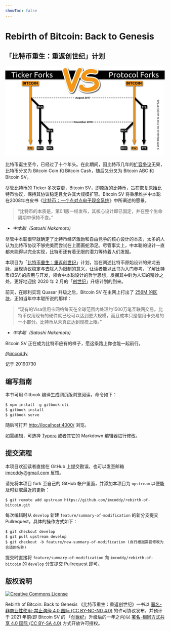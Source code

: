 ```yaml
---
showToc: false
---
```

# Rebirth of Bitcoin: Back to Genesis
## 「比特币重生：重返创世纪」计划
![bitcon-forks](images/bitcoin-forks.png)

比特币诞生至今，已经过了十个年头。在此期间，因比特币几年的[扩容争议](http://1bsv.cn/%e6%af%94%e7%89%b9%e5%b8%81%e6%89%a9%e5%ae%b9%e7%ba%b7%e4%ba%89/)无果，比特币分叉为  Bitcoin Coin 和 Bitcoin Cash，随后又分叉为 Bitcoin ABC 和 Bitcoin SV。

尽管比特币的 Ticker 多次变更，Bitcoin SV，即原版的比特币，旨在恢复原始比特币协议，保持其协议稳定且允许其大规模扩容。Bitcoin SV 将秉承维护中本聪在2008年白皮书《[比特币：一个点对点电子现金系统](https://bitcoinsv.io/bitcoin/)》中所阐述的愿景。

> “比特币的本质是，第0.1版一经发布，其核心设计即已固定，并在整个生命周期中保持不变。”
- <cite>中本聪（Satoshi Nakamoto)</cite>

尽管中本聪很早就确定了比特币经济激励和自由竞争的核心设计的本质，太多的人认为比特币协议不够完美而尝试在上面画蛇添足。尽管事实上，中本聪的设计一直都未能得以完全实现，比特币还有着无限的潜力等待着人们发掘。

本项目为「[比特币重生：重返创世纪](https://github.com/imcoddy/rebirth-of-bitcoin)」计划，旨在阐述比特币原始设计的来龙去脉，展现协议稳定与去除人为限制的意义，让读者能以此书为入门参考，了解比特币(BSV)的应用与开发，领会中本聪设计的哲学思想，发掘其中鲜为人知的精妙之处，更好地迎接 2020 年 2 月的「[创世纪](https://bitcoinsv.io/2019/04/17/the-roadmap-to-genesis-part-1/)」升级计划的到来。

前天，在顺利实现 Quasar 升级之后，Bitcoin SV 在主网上打出了 [256M 的区块](https://blockchair.com/bitcoin-sv/block/593164)，正如当年中本聪所说的那样：

> “现有的Visa信用卡网络每天在全球范围内处理约1500万笔互联网交易。比特币仅用现有的硬件就已经可以达到更大规模，而且成本只是信用卡交易的一小部分。比特币从未真正达到规模上限。”
- <cite>中本聪（Satoshi Nakamoto)</cite>

Bitcoin SV 正在成为比特币应有的样子，愿这条路上你也能一起前行。

[@imcoddy](https://github.com/imcoddy)

记于 20190730

## 编写指南

本书可用 Gitbook 编译生成网页版浏览阅读，命令如下：

```
$ npm install -g gitbook-cli
$ gitbook install
$ gitbook serve
```

随后可打开 [http://localhost:4000/](http://localhost:4000/) 浏览。

如需编辑，可选择 [Typora](https://typora.io/) 或者其它的 Markdown 编辑器进行修改。

## 提交流程

本项目欢迎读者直接在 GitHub 上提交勘误，也可以发至邮箱 imcoddy@gmail.com 反馈。

请先将本项目 fork 至自己的 GitHub 帐户里面，并添加本项目为 `upstream` 以便能及时获取最近的更新：


```
$ git remote add upstream https://github.com/imcoddy/rebirth-of-bitcoin.git
```

每次编辑时从 `develop` 新建 `feature/summary-of-modification` 的新分支提交 Pullrequest。具体的操作方式如下：


```
$ git checkout develop
$ git pull upstream develop
$ git checkout -b feature/new-summary-of-modification (自行根据需要修改为合适的名称)
```

提交时直接将 `feature/summary-of-modification` 向 `imcoddy/rebirth-of-bitcoin` 的 `develop` 分支提交 Pullrequest 即可。

## 版权说明

[![Creative Commons License](https://mirrors.creativecommons.org/presskit/buttons/80x15/png/by-nc-nd.png)](https://creativecommons.org/licenses/by-nc-nd/4.0/deed.zh)

Rebirth of Bitcoin: Back to Genesis 《比特币重生：重返创世纪》一书以 [署名-非商业性使用-禁止演绎 4.0 国际 (CC BY-NC-ND 4.0)](https://creativecommons.org/licenses/by-nc-nd/4.0/deed.zh)  的许可协议发布，并预计于 2021 年前(即 Bitcoin SV 的 「[创世纪](https://bitcoinsv.io/2019/04/17/the-roadmap-to-genesis-part-1/)」升级后的一年之内)以 [署名-相同方式共享 4.0 国际 (CC BY-SA 4.0)](https://creativecommons.org/licenses/by-sa/4.0/deed.zh)  方式开放许可授权。
